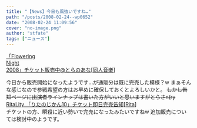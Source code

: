 ```yaml
---
title: "【News】今日も風強いですね…"
path: "/posts/2008-02-24--wp0652"
date: "2008-02-24 11:09:56"
cover: "no-image.png"
author: "stfate"
tags: ["ニュース"]
---
```


<style type="text/css">
<!--
p {white-space: pre-wrap};
-->
</style>

<a class="topics" href="http://www.toranoana.jp/shop/080217_fn/" target="_blank">「Flowering Night 2008」チケット販売中@とらのあな</a><span class="junre">[<a href="" target="_blank">同人音楽</a>]</span>
<div class="news">今日から販売開始になったようです…が通販分は既に完売した模様？w
まぁそんな感じなので参戦希望の方はお早めに確保しておくとよろしいかと。
<del>しかし告知ページに出演者ラインナップは書いた方がいいと思いますがとらさn(ry</del></div>
<a class="topics" href="http://ritarita.jp/" target="_blank">RitaLity 「りたのじかん10」チケット即日完売告知</a><span class="junre">[<a href="http://ritarita.jp/" target="_blank">Rita</a>]</span>
<div class="news">チケットの方、瞬殺に近い勢いで完売になったみたいですねw
追加販売については検討中のようです。</div>

